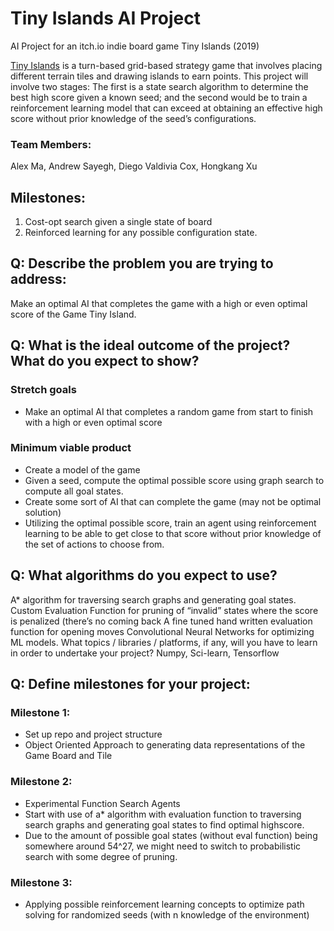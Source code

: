 # Tiny Islands AI Project
AI Project for an itch.io indie board game Tiny Islands (2019)

[Tiny Islands](https://dr-d-king.itch.io/tiny-islands) is a turn-based grid-based strategy game that involves placing different terrain tiles and drawing islands to earn points. This project will involve two stages: The first is a state search algorithm to determine the best high score given a known seed; and the second would be to train a reinforcement learning model that can exceed at obtaining an effective high score without prior knowledge of the seed’s configurations.

### Team Members:
Alex Ma, Andrew Sayegh, Diego Valdivia Cox, Hongkang Xu

## Milestones:
1. Cost-opt search given a single state of board
2. Reinforced learning for any possible configuration state.


## Q: Describe the problem you are trying to address:

Make an optimal AI that completes the game with a high or even optimal score of the Game Tiny
Island.

## Q: What is the ideal outcome of the project? What do you expect to show?

### Stretch goals
- Make an optimal AI that completes a random game from start to finish with a high or even optimal score

### Minimum viable product
- Create a model of the game
- Given a seed, compute the optimal possible score using graph search to compute all goal
states.
- Create some sort of AI that can complete the game (may not be optimal solution)
- Utilizing the optimal possible score, train an agent using reinforcement learning to be
able to get close to that score without prior knowledge of the set of actions to choose
from.

## Q: What algorithms do you expect to use?
A* algorithm for traversing search graphs and generating goal states.
Custom Evaluation Function for pruning of “invalid” states where the score is penalized (there’s no coming back
A fine tuned hand written evaluation function for opening moves
Convolutional Neural Networks for optimizing ML models.
What topics / libraries / platforms, if any, will you
have to learn in order to undertake your project?
Numpy, Sci-learn, Tensorflow

## Q: Define milestones for your project:
### Milestone 1:
- Set up repo and project structure
- Object Oriented Approach to generating data representations of the Game Board and Tile

### Milestone 2:
- Experimental Function Search Agents
- Start with use of a* algorithm with evaluation function to traversing search graphs and
generating goal states to find optimal highscore.
- Due to the amount of possible goal states (without eval function) being somewhere
around 54^27, we might need to switch to probabilistic search with some degree of
pruning.

### Milestone 3:
- Applying possible reinforcement learning concepts to optimize path solving for randomized seeds (with n
knowledge of the environment)
